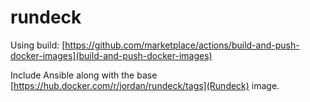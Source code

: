 # rundeck

Using build: [https://github.com/marketplace/actions/build-and-push-docker-images](build-and-push-docker-images)

Include Ansible along with the base [https://hub.docker.com/r/jordan/rundeck/tags](Rundeck) image.
